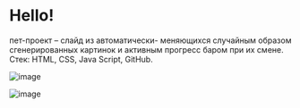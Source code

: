 # Hello! 

пет-проект – слайд из автоматически- меняющихся случайным образом сгенерированных картинок и активным прогресс баром при их смене.
Стек: HTML, CSS, Java Script, GitHub.

![image](https://github.com/ValkiriA8735/Generation-image/assets/127943981/0f2b07b9-8452-4b3a-939a-f820e4e5a529)

![image](https://github.com/ValkiriA8735/Generation-image/assets/127943981/0b609569-1718-48d5-bca3-7b513b659fda)

